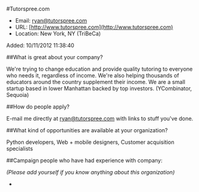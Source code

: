 
#Tutorspree.com

* Email: [ryan@tutorspree.com](mailto:ryan@tutorspree.com)
* URL: [http://www.tutorspree.com](http://www.tutorspree.com)
* Location: New York, NY (TriBeCa)

Added: 10/11/2012 11:38:40

##What is great about your company?

We're trying to change education and provide quality tutoring to everyone who needs it, regardless of income. We're also helping thousands of educators around the country supplement their income. We are a small startup based in lower Manhattan backed by top investors. (YCombinator, Sequoia)

##How do people apply?

E-mail me directly at ryan@tutorspree.com with links to stuff you've done. 

##What kind of opportunities are available at your organization?

Python developers, Web + mobile designers, Customer acquisition specialists

##Campaign people who have had experience with company:

*(Please add yourself if you know anything about this organization)*

* 


    